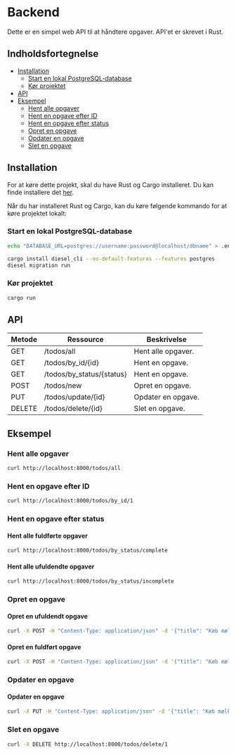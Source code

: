 # Backend

Dette er en simpel web API til at håndtere opgaver. API'et er skrevet i Rust.

## Indholdsfortegnelse

- [Installation](#installation)
    - [Start en lokal PostgreSQL-database](#start-en-lokal-postgresql-database)
    - [Kør projektet](#kør-projektet)
- [API](#api)
- [Eksempel](#eksempel)
    - [Hent alle opgaver](#hent-alle-opgaver)
    - [Hent en opgave efter ID](#hent-en-opgave-efter-id)
    - [Hent en opgave efter status](#hent-en-opgave-efter-status)
    - [Opret en opgave](#opret-en-opgave)
    - [Opdater en opgave](#opdater-en-opgave)
    - [Slet en opgave](#slet-en-opgave)

## Installation

For at køre dette projekt, skal du have Rust og Cargo installeret. Du kan finde installere
det [her](https://rustup.rs/).

Når du har installeret Rust og Cargo, kan du køre følgende kommando for at køre projektet lokalt:

### Start en lokal PostgreSQL-database
```bash
echo "DATABASE_URL=postgres://username:password@localhost/dbname" > .env

cargo install diesel_cli --no-default-features --features postgres
diesel migration run
```

### Kør projektet
```bash
cargo run
```

## API

| Metode | Ressource                 | Beskrivelse        |
|--------|---------------------------|--------------------|
| GET    | /todos/all                | Hent alle opgaver. |
| GET    | /todos/by_id/{id}         | Hent en opgave.    |
| GET    | /todos/by_status/{status} | Hent en opgave.    |
| POST   | /todos/new                | Opret en opgave.   |
| PUT    | /todos/update/{id}        | Opdater en opgave. |
| DELETE | /todos/delete/{id}        | Slet en opgave.    |

## Eksempel

### Hent alle opgaver

```bash
curl http://localhost:8000/todos/all
```

### Hent en opgave efter ID

```bash
curl http://localhost:8000/todos/by_id/1
```

### Hent en opgave efter status

#### Hent alle fuldførte opgaver

```bash
curl http://localhost:8000/todos/by_status/complete
```

#### Hent alle ufuldendte opgaver

```bash
curl http://localhost:8000/todos/by_status/incomplete
```

### Opret en opgave

#### Opret en ufuldendt opgave

```bash
curl -X POST -H "Content-Type: application/json" -d '{"title": "Køb mælk"}' http://localhost:8000/todos/new
```

#### Opret en fuldført opgave

```bash
curl -X POST -H "Content-Type: application/json" -d '{"title": "Køb mælk", "completed": true}' http://localhost:8000/todos/new
```

### Opdater en opgave

#### Opdater en opgave

```bash
curl -X PUT -H "Content-Type: application/json" -d '{"title": "Køb mælk og brød", "completed": true}' http://localhost:8000/todos/update/1
```

### Slet en opgave

```bash
curl -X DELETE http://localhost:8000/todos/delete/1
```
